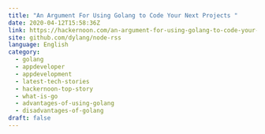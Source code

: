 ```yaml
---
title: "An Argument For Using Golang to Code Your Next Projects "
date: 2020-04-12T15:58:36Z
link: https://hackernoon.com/an-argument-for-using-golang-to-code-your-next-projects-ybcz32n2?source=rss&utm_medium=RSS&utm_source=news.12bit.vn
site: github.com/dylang/node-rss
language: English
category:
  - golang
  - appdeveloper
  - appdevelopment
  - latest-tech-stories
  - hackernoon-top-story
  - what-is-go
  - advantages-of-using-golang
  - disadvantages-of-golang
draft: false
---
```

